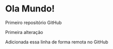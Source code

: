 # Ola Mundo!
 Primeiro repositório GitHub
 
 Primeira alteração

Adicionada essa linha de forma remota no GitHub